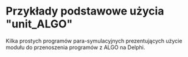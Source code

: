 # Przykłady podstawowe użycia "unit_ALGO"

Kilka prostych programów para-symulacyjnych prezentujących użycie modułu do przenoszenia programów z ALGO na Delphi.

